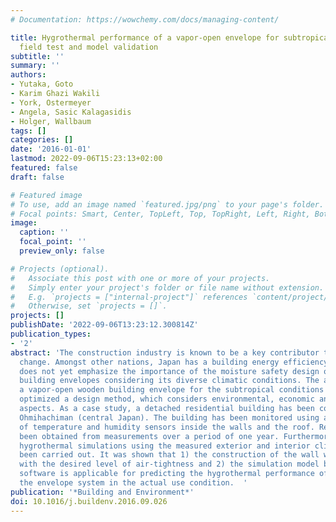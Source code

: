 ```yaml
---
# Documentation: https://wowchemy.com/docs/managing-content/

title: Hygrothermal performance of a vapor-open envelope for subtropical climate,
  field test and model validation
subtitle: ''
summary: ''
authors:
- Yutaka, Goto
- Karim Ghazi Wakili
- York, Ostermeyer
- Angela, Sasic Kalagasidis
- Holger, Wallbaum
tags: []
categories: []
date: '2016-01-01'
lastmod: 2022-09-06T15:23:13+02:00
featured: false
draft: false

# Featured image
# To use, add an image named `featured.jpg/png` to your page's folder.
# Focal points: Smart, Center, TopLeft, Top, TopRight, Left, Right, BottomLeft, Bottom, BottomRight.
image:
  caption: ''
  focal_point: ''
  preview_only: false

# Projects (optional).
#   Associate this post with one or more of your projects.
#   Simply enter your project's folder or file name without extension.
#   E.g. `projects = ["internal-project"]` references `content/project/deep-learning/index.md`.
#   Otherwise, set `projects = []`.
projects: []
publishDate: '2022-09-06T13:23:12.300814Z'
publication_types:
- '2'
abstract: 'The construction industry is known to be a key contributor to manmade climate
  change. Amongst other nations, Japan has a building energy efficiency goal which
  does not yet emphasize the importance of the moisture safety design of well-insulated
  building envelopes considering its diverse climatic conditions. The authors developed
  a vapor-open wooden building envelope for the subtropical conditions of Japan and
  optimized a design method, which considers environmental, economic and hygrothermal
  aspects. As a case study, a detached residential building has been constructed in
  Ohmihachiman (central Japan). The building has been monitored using a large number
  of temperature and humidity sensors inside the walls and the roof. Results have
  been obtained from measurements over a period of one year. Furthermore, transient
  hygrothermal simulations using the measured exterior and interior climates have
  been carried out. It was shown that 1) the construction of the wall was successful
  with the desired level of air-tightness and 2) the simulation model by a commercial
  software is applicable for predicting the hygrothermal performance of the wall with
  the envelope system in the actual use condition.  '
publication: '*Building and Environment*'
doi: 10.1016/j.buildenv.2016.09.026
---
```

